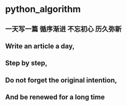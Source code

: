# python_algorithm
## 一天写一篇 循序渐进 不忘初心 历久弥新
## Write an article a day, 
## Step by step, 
## Do not forget the original intention, 
## And be renewed for a long time
